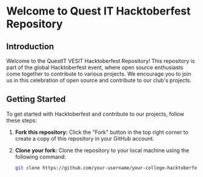 # Welcome to Quest IT Hacktoberfest Repository


## Introduction

Welcome to the QuestIT VESIT Hacktoberfest Repository! This repository is part of the global Hacktoberfest event, where open source enthusiasts come together to contribute to various projects. We encourage you to join us in this celebration of open source and contribute to our club's projects.

## Getting Started

To get started with Hacktoberfest and contribute to our projects, follow these steps:

1. **Fork this repository:** Click the "Fork" button in the top right corner to create a copy of this repository in your GitHub account.

2. **Clone your fork:** Clone the repository to your local machine using the following command:
   ```bash
   git clone https://github.com/your-username/your-college-hacktoberfest.git
